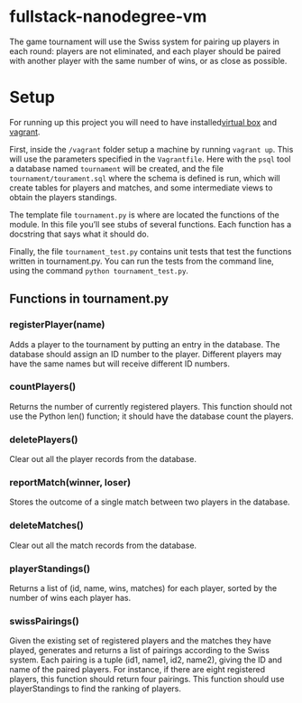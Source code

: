 fullstack-nanodegree-vm
=============

The game tournament will use the Swiss system for pairing up players in each round: players are not eliminated, and each player should be paired with another player with the same number of wins, or as close as possible.

# Setup
For running up this project you will need to have installed[virtual box](https://www.virtualbox.org/) and [vagrant](https://www.vagrantup.com/).

First, inside the `/vagrant` folder setup a machine by running `vagrant up`. This will use the parameters specified in the `Vagrantfile`.
Here with the `psql` tool a database named `tournament` will be created, and the file `tournament/tourament.sql` where the schema is defined is run, which will create tables for players and matches, and some intermediate views to obtain the players standings.

The template file `tournament.py` is where are located the functions of the module. In this file you’ll see stubs of several functions. Each function has a docstring that says what it should do.

Finally, the file `tournament_test.py` contains unit tests that test the functions written in tournament.py. You can run the tests from the command line, using the command `python tournament_test.py`.


## Functions in tournament.py

### registerPlayer(name)
Adds a player to the tournament by putting an entry in the database. The database should assign an ID number to the player. Different players may have the same names but will receive different ID numbers.

### countPlayers()
Returns the number of currently registered players. This function should not use the Python len() function; it should have the database count the players.

### deletePlayers()
Clear out all the player records from the database.

### reportMatch(winner, loser)
Stores the outcome of a single match between two players in the database.

### deleteMatches()
Clear out all the match records from the database.

### playerStandings()
Returns a list of (id, name, wins, matches) for each player, sorted by the number of wins each player has.

### swissPairings()
Given the existing set of registered players and the matches they have played, generates and returns a list of pairings according to the Swiss system. Each pairing is a tuple (id1, name1, id2, name2), giving the ID and name of the paired players. For instance, if there are eight registered players, this function should return four pairings. This function should use playerStandings to find the ranking of players.

